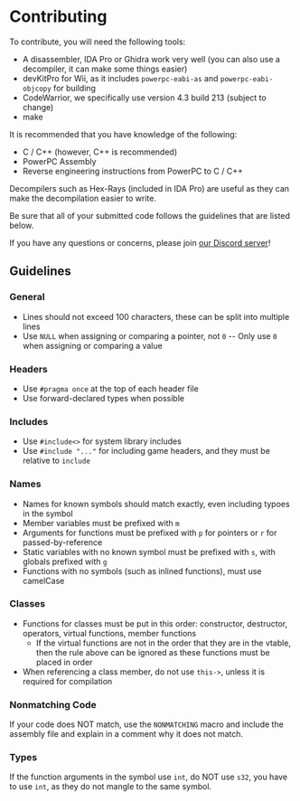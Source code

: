 # Contributing

To contribute, you will need the following tools:

* A disassembler, IDA Pro or Ghidra work very well (you can also use a decompiler, it can make some things easier)
* devKitPro for Wii, as it includes `powerpc-eabi-as` and `powerpc-eabi-objcopy` for building
* CodeWarrior, we specifically use version 4.3 build 213 (subject to change)
* make

It is recommended that you have knowledge of the following:

* C / C++ (however, C++ is recommended)
* PowerPC Assembly
* Reverse engineering instructions from PowerPC to C / C++

Decompilers such as Hex-Rays (included in IDA Pro) are useful as they can make the decompilation easier to write.

Be sure that all of your submitted code follows the guidelines that are listed below.

If you have any questions or concerns, please join [our Discord server](https://discord.gg/k7ZKzSDsVq)!

## Guidelines

### General

* Lines should not exceed 100 characters, these can be split into multiple lines
* Use `NULL` when assigning or comparing a pointer, not `0` -- Only use `0` when assigning or comparing a value

### Headers

* Use `#pragma once` at the top of each header file
* Use forward-declared types when possible


### Includes

* Use `#include<>` for system library includes
* Use `#include "..."` for including game headers, and they must be relative to `include`

### Names

* Names for known symbols should match exactly, even including typoes in the symbol
* Member variables must be prefixed with `m`
* Arguments for functions must be prefixed with `p` for pointers or `r` for passed-by-reference
* Static variables with no known symbol must be prefixed with `s`, with globals prefixed with `g`
* Functions with no symbols (such as inlined functions), must use camelCase

### Classes

* Functions for classes must be put in this order: constructor, destructor, operators, virtual functions, member functions
    * If the virtual functions are not in the order that they are in the vtable, then the rule above can be ignored as these functions must be placed in order
* When referencing a class member, do not use `this->`, unless it is required for compilation


### Nonmatching Code
If your code does NOT match, use the `NONMATCHING` macro and include the assembly file and explain in a comment why it does not match.

### Types
If the function arguments in the symbol use `int`, do NOT use `s32`, you have to use `int`, as they do not mangle to the same symbol.